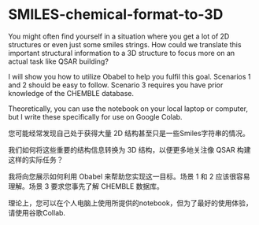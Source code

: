 # SMILES-chemical-format-to-3D
You might often find yourself in a situation where you get a lot of 2D structures or even just some smiles strings.  How could we translate this important structural information to a 3D structure to focus more on an actual task like QSAR building?

I will show you how to utilize Obabel to help you fulfil this goal. Scenarios 1 and 2 should be easy to follow. Scenario 3 requires you have prior knowledge of the CHEMBLE database.

Theoretically, you can use the notebook on your local laptop or computer, but I write these specifically for use on Google Colab.

您可能经常发现自己处于获得大量 2D 结构甚至只是一些Smiles字符串的情况。

我们如何将这些重要的结构信息转换为 3D 结构，以便更多地关注像 QSAR 构建这样的实际任务？

我将向您展示如何利用 Obabel 来帮助您实现这一目标。场景 1 和 2 应该很容易理解。场景 3 要求您事先了解 CHEMBLE 数据库。

理论上，您可以在个人电脑上使用所提供的notebook，但为了最好的使用体验，请使用谷歌Collab.



